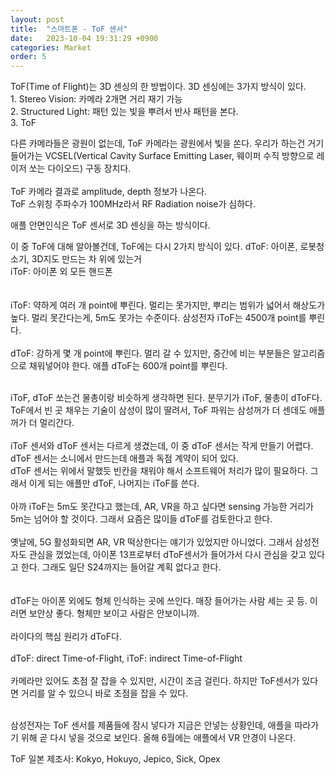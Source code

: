 ```yaml
---
layout: post
title:  "스마트폰 - ToF 센서"
date:   2023-10-04 19:31:29 +0900
categories: Market
order: 5
---
```


ToF(Time of Flight)는 3D 센싱의 한 방법이다.
3D 센싱에는 3가지 방식이 있다.<br>
1\. Stereo Vision: 카메라 2개면 거리 재기 가능<br>
2\. Structured Light: 패턴 있는 빛을 뿌려서 반사 패턴을 본다.<br>
3\. ToF<br>

다른 카메라들은 광원이 없는데, ToF 카메라는 광원에서 빛을 쏜다. 우리가 하는건 거기 들어가는 VCSEL(Vertical Cavity Surface Emitting Laser, 웨이퍼 수직 방향으로 레이저 쏘는 다이오드) 구동 장치다.<br>
<br>
ToF 카메라 결과로 amplitude, depth 정보가 나온다.<br>
ToF 스위칭 주파수가 100MHz라서 RF Radiation noise가 심하다.<br>

애플 안면인식은 ToF 센서로 3D 센싱을 하는 방식이다.<br>

이 중 ToF에 대해 알아볼건데, ToF에는 다시 2가지 방식이 있다.
dToF: 아이폰, 로봇청소기, 3D지도 만드는 차 위에 있는거<br>
iToF: 아이폰 외 모든 핸드폰<br>
<br>
<br>
iToF: 약하게 여러 개 point에 뿌린다. 멀리는 못가지만, 뿌리는 범위가 넓어서 해상도가 높다. 멀리 못간다는게, 5m도 못가는 수준이다. 삼성전자 iToF는 4500개 point를 뿌린다.<br>
<br>
dToF: 강하게 몇 개 point에 뿌린다. 멀리 갈 수 있지만, 중간에 비는 부분들은 알고리즘으로 채워넣어야 한다. 애플 dToF는 600개 point를 뿌린다.<br>
<br>



iToF, dToF 쏘는건 물총이랑 비슷하게 생각하면 된다. 분무기가 iToF, 물총이 dToF다.<br>
ToF에서 빈 곳 채우는 기술이 삼성이 많이 딸려서, ToF 파워는 삼성꺼가 더 센데도 애플꺼가 더 멀리간다.<br>
<br>
iToF 센서와 dToF 센서는 다르게 생겼는데, 이 중 dToF 센서는 작게 만들기 어렵다.<br>
dToF 센서는 소니에서 만드는데 애플과 독점 계약이 되어 있다.<br>
dToF 센서는 위에서 말했듯 빈칸을 채워야 해서 소프트웨어 처리가 많이 필요하다. 그래서 이게 되는 애플만 dToF, 나머지는 iToF를 쓴다.<br>
<br>
아까 iToF는 5m도 못간다고 했는데, AR, VR을 하고 싶다면 sensing 가능한 거리가 5m는 넘어야 할 것이다. 그래서 요즘은 많이들 dToF를 검토한다고 한다.<br>
<br>
옛날에, 5G 활성화되면 AR, VR 떡상한다는 얘기가 있었지만 아니었다. 그래서 삼성전자도 관심을 껐었는데, 아이폰 13프로부터 dToF센서가 들어가서 다시 관심을 갖고 있다고 한다. 그래도 일단 S24까지는 들어갈 계획 없다고 한다.<br>
<br>
<br>
dToF는 아이폰 외에도 형체 인식하는 곳에 쓰인다. 매장 들어가는 사람 세는 곳 등. 이러면 보안상 좋다. 형체만 보이고 사람은 안보이니까.<br>
<br>
라이다의 핵심 원리가 dToF다.<br>
<br>
dToF: direct Time-of-Flight, iToF: indirect Time-of-Flight<br>
<br>
카메라만 있어도 초점 잘 잡을 수 있지만, 시간이 조금 걸린다. 하지만 ToF센서가 있다면 거리를 알 수 있으니 바로 초점을 잡을 수 있다.<br>
<br>

삼성전자는 ToF 센서를 제품들에 잠시 넣다가 지금은 안넣는 상황인데, 애플을 따라가기 위해 곧 다시 넣을 것으로 보인다. 올해 6월에는 애플에서 VR 안경이 나온다.<br>

ToF 일본 제조사: Kokyo, Hokuyo, Jepico, Sick, Opex<br>